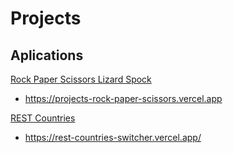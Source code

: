 # Projects

## Aplications

[Rock Paper Scissors Lizard Spock](./apps/rock-paper-scissors/)

- https://projects-rock-paper-scissors.vercel.app

[REST Countries](./apps/rest-countries-switcher/)

- https://rest-countries-switcher.vercel.app/
